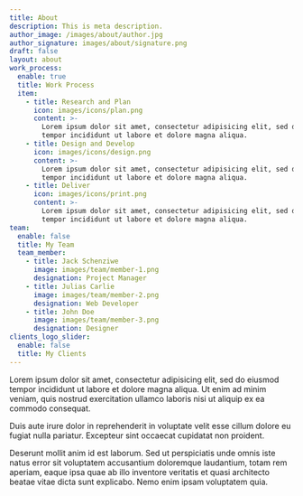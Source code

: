 ```yaml
---
title: About
description: This is meta description.
author_image: /images/about/author.jpg
author_signature: images/about/signature.png
draft: false
layout: about
work_process:
  enable: true
  title: Work Process
  item:
    - title: Research and Plan
      icon: images/icons/plan.png
      content: >-
        Lorem ipsum dolor sit amet, consectetur adipisicing elit, sed do eiusmod
        tempor incididunt ut labore et dolore magna aliqua.
    - title: Design and Develop
      icon: images/icons/design.png
      content: >-
        Lorem ipsum dolor sit amet, consectetur adipisicing elit, sed do eiusmod
        tempor incididunt ut labore et dolore magna aliqua.
    - title: Deliver
      icon: images/icons/print.png
      content: >-
        Lorem ipsum dolor sit amet, consectetur adipisicing elit, sed do eiusmod
        tempor incididunt ut labore et dolore magna aliqua.
team:
  enable: false
  title: My Team
  team_member:
    - title: Jack Schenziwe
      image: images/team/member-1.png
      designation: Project Manager
    - title: Julias Carlie
      image: images/team/member-2.png
      designation: Web Developer
    - title: John Doe
      image: images/team/member-3.png
      designation: Designer
clients_logo_slider:
  enable: false
  title: My Clients
---
```


Lorem ipsum dolor sit amet, consectetur adipisicing elit, sed do eiusmod tempor incididunt ut labore et dolore magna aliqua. Ut enim ad minim veniam, quis nostrud exercitation ullamco laboris nisi ut aliquip ex ea commodo consequat.

Duis aute irure dolor in reprehenderit in voluptate velit esse cillum dolore eu fugiat nulla pariatur. Excepteur sint occaecat cupidatat non proident.

Deserunt mollit anim id est laborum. Sed ut perspiciatis unde omnis iste natus error sit voluptatem accusantium doloremque laudantium, totam rem aperiam, eaque ipsa quae ab illo inventore veritatis et quasi architecto beatae vitae dicta sunt explicabo. Nemo enim ipsam voluptatem quia.
